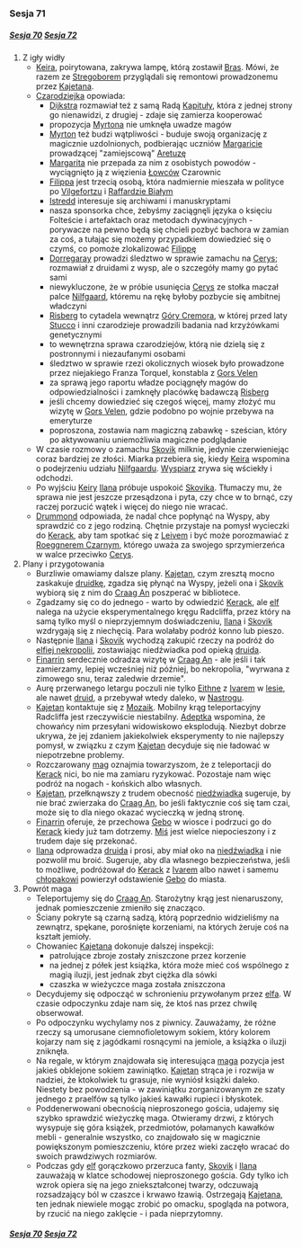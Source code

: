 ### Sesja 71
##### [Sesja 70](#sesja-070) [Sesja 72](#sesja-072)
1. Z igły widły
    - [Keira](#p_keira_metz), poirytowana, zakrywa lampę, którą zostawił [Bras](#p_bras). Mówi, że razem ze [Stregoborem](#p_stregobor) przyglądali się remontowi prowadzonemu przez [Kajetana](#g_kajetan).
    - [Czarodziejka](#p_keira_metz) opowiada:
        - [Dijkstra](#p_dijkstra) rozmawiał też z samą Radą [Kapituły](#r_kapitula), która z jednej strony go nienawidzi, z drugiej - zdaje się zamierza kooperować
        - propozycja [Myrtona](#p_lord_myrton) nie umknęła uwadze magów
        - [Myrton](#p_lord_myrton) też budzi wątpliwości - buduje swoją organizację z magicznie uzdolnionych, podbierając uczniów [Margaricie](#p_margarita) prowadzącej "zamiejscową" [Aretuzę](#l_aretuza)
        - [Margarita](#p_margarita) nie przepada za nim z osobistych powodów - wyciągnięto ją z więzienia [Łowców](#r_lowca) Czarownic
        - [Filippa](#p_filippa_eilhart) jest trzecią osobą, która nadmiernie mieszała w polityce po [Vilgefortzu](#p_vilgefortz) i [Raffardzie Białym](#p_raffard)
        - [Istredd](#p_istredd) interesuje się archiwami i manuskryptami
        - nasza sponsorka chce, żebyśmy zaciągnęli języka o księciu Folteście i artefaktach oraz metodach dywinacyjnych - porywacze na pewno będą się chcieli pozbyć bachora w zamian za coś, a tułając się możemy przypadkiem dowiedzieć się o czymś, co pomoże zlokalizować [Filippę](#p_filippa_eilhart)
        - [Dorregaray](#p_dorregaray) prowadzi śledztwo w sprawie zamachu na [Cerys](#p_cerys); rozmawiał z druidami z wysp, ale o szczegóły mamy go pytać sami
        - niewykluczone, że w próbie usunięcia [Cerys](#p_cerys) ze stołka maczał palce [Nilfgaard](#l_nilfgaard), któremu na rękę byłoby pozbycie się ambitnej władczyni
        - [Risberg](#l_gora_cremora) to cytadela wewnątrz [Góry Cremora](#l_gora_cremora), w której przed laty [Stucco](#p_zangenis) i inni czarodzieje prowadzili badania nad krzyżówkami genetycznymi
        - to wewnętrzna sprawa czarodziejów, którą nie dzielą się z postronnymi i niezaufanymi osobami
        - śledztwo w sprawie rzezi okolicznych wiosek było prowadzone przez niejakiego Franza Torquel, konstabla z [Gors Velen](#l_gors_velen)
        - za sprawą jego raportu władze pociągnęły magów do odpowiedzialności i zamknęły placówkę badawczą [Risberg](#l_gora_cremora)
        - jeśli chcemy dowiedzieć się czegoś więcej, mamy złożyć mu wizytę w [Gors Velen](#l_gors_velen), gdzie podobno po wojnie przebywa na emeryturze
        - poproszona, zostawia nam magiczną zabawkę - sześcian, który po aktywowaniu uniemożliwia magiczne podglądanie
    - W czasie rozmowy o zamachu [Skovik](#p_skovik) milknie, jedynie czerwieniejąc coraz bardziej ze złości. Miarka przebiera się, kiedy [Keira](#p_keira_metz) wspomina o podejrzeniu udziału [Nilfgaardu](#l_nilfgaard). [Wyspiarz](#p_skovik) zrywa się wściekły i odchodzi.
    - Po wyjściu [Keiry](#p_keira_metz) [Ilana](#g_ilana) próbuje uspokoić [Skovika](#p_skovik). Tłumaczy mu, że sprawa nie jest jeszcze przesądzona i pyta, czy chce w to brnąć, czy raczej porzucić wątek i więcej do niego nie wracać.
    - [Drummond](#p_skovik) odpowiada, że nadal chce popłynąć na Wyspy, aby sprawdzić co z jego rodziną. Chętnie przystaje na pomysł wycieczki do [Kerack](#l_kerack), aby tam spotkać się z [Leivem](#p_leiv) i być może porozmawiać z [Roeggnerem Czarnym](#p_roeggner), którego uważa za swojego sprzymierzeńca w walce przeciwko [Cerys](#p_cerys).
2. Plany i przygotowania 
    - Burzliwie omawiamy dalsze plany. [Kajetan](#g_kajetan), czym zresztą mocno zaskakuje [druidkę](#g_ilana), zgadza się płynąć na Wyspy, jeżeli ona i [Skovik](#p_skovik) wybiorą się z nim do [Craag An](#l_craag_an) poszperać w bibliotece.
    - Zgadzamy się co do jednego - warto by odwiedzić [Kerack](#l_kerack), ale [elf](#g_kajetan) nalega na użycie eksperymentalnego kręgu Radcliffa, przez który na samą tylko myśl o nieprzyjemnym doświadczeniu, [Ilana](#g_ilana) i [Skovik](#p_skovik) wzdrygają się z niechęcią. Para wolałaby podróż konno lub pieszo.
    - Następnie [Ilana](#g_ilana) i [Skovik](#p_skovik) wychodzą zakupić rzeczy na podróż do [elfiej nekropolii](#l_craag_an), zostawiając niedźwiadka pod opieką [druida](#p_druid_finarrin).
    - [Finarrin](#p_druid_finarrin) serdecznie odradza wizytę w [Craag An](#l_craag_an) - ale jeśli i tak zamierzamy, lepiej wcześniej niż później, bo nekropolia, "wyrwana z zimowego snu, teraz zaledwie drzemie".
    - Aurę przerwanego letargu poczuli nie tylko [Eithne](#p_eithne) z [Ivarem](#p_ivar) w [lesie](#l_brokilon), ale nawet [druid](#p_druid_finarrin), a przebywał wtedy daleko, w [Nastrogu](#l_nastrog).
    - [Kajetan](#g_kajetan) kontaktuje się z [Mozaik](#p_mozaik). Mobilny krąg teleportacyjny Radcliffa jest rzeczywiście niestabilny. [Adeptka](#p_mozaik) wspomina, że chowańcy nim przesyłani widowiskowo eksplodują. Niezbyt dobrze ukrywa, że jej zdaniem jakiekolwiek eksperymenty to nie najlepszy pomysł, w związku z czym [Kajetan](#g_kajetan) decyduje się nie ładować w niepotrzebne problemy.
    - Rozczarowany [mag](#g_kajetan) oznajmia towarzyszom, że z teleportacji do [Kerack](#l_kerack) nici, bo nie ma zamiaru ryzykować. Pozostaje nam więc podróż na nogach - końskich albo własnych.
    - [Kajetan](#g_kajetan), przełknąwszy z trudem obecność [niedźwiadka](#p_gebo) sugeruje, by nie brać zwierzaka do [Craag An](#l_craag_an), bo jeśli faktycznie coś się tam czai, może się to dla niego okazać wycieczką w jedną stronę.
    - [Finarrin](#p_druid_finarrin) oferuje, że przechowa [Gebo](#p_gebo) w wiosce i podrzuci go do [Kerack](#l_kerack) kiedy już tam dotrzemy. [Miś](#p_gebo) jest wielce niepocieszony i z trudem daje się przekonać. 
    - [Ilana](#g_ilana) odprowadza [druida](#p_druid_finarrin) i prosi, aby miał oko na [niedźwiadka](#p_gebo) i nie pozwolił mu broić. Sugeruje, aby dla własnego bezpieczeństwa, jeśli to możliwe, podróżował do [Kerack](#l_kerack) z [Ivarem](#p_ivar) albo nawet i samemu [chłopakowi](#p_ivar) powierzył odstawienie [Gebo](#p_gebo) do miasta.
3. Powrót maga
    - Teleportujemy się do [Craag An](#l_craag_an). Starożytny krąg jest nienaruszony, jednak pomieszczenie zmieniło się znacząco.
    - Ściany pokryte są czarną sadzą, którą poprzednio widzieliśmy na zewnątrz, spękane, porośnięte korzeniami, na których żeruje coś na kształt jemioły.
    - Chowaniec [Kajetana](#g_kajetan) dokonuje dalszej inspekcji:
        - patrolujące zbroje zostały zniszczone przez korzenie
        - na jednej z półek jest książka, która może mieć coś wspólnego z magią iluzji, jest jednak zbyt ciężka dla sówki
        - czaszka w wieżyczce maga została zniszczona
    - Decydujemy się odpocząć w schronieniu przywołanym przez [elfa](#g_kajetan). W czasie odpoczynku zdaje nam się, że ktoś nas przez chwilę obserwował.
    - Po odpoczynku wychylamy nos z piwnicy. Zauważamy, że różne rzeczy są umorusane ciemnofioletowym sokiem, który kolorem kojarzy nam się z jagódkami rosnącymi na jemiole, a książka o iluzji zniknęła.
    - Na regale, w którym znajdowała się interesująca [maga](#g_kajetan) pozycja jest jakieś obklejone sokiem zawiniątko. [Kajetan](#g_kajetan) strąca je i rozwija w nadziei, że ktokolwiek tu grasuje, nie wyniósł książki daleko. Niestety bez powodzenia - w zawiniątku zorganizowanym ze szaty jednego z praelfów są tylko jakieś kawałki rupieci i błyskotek.
    - Poddenerwowani obecnością nieproszonego gościa, udajemy się szybko sprawdzić wieżyczkę maga. Otwieramy drzwi, z których wysypuje się góra książek, przedmiotów, połamanych kawałków mebli - generalnie wszystko, co znajdowało się w magicznie powiększonym pomieszczeniu, które przez wieki zaczęło wracać do swoich prawdziwych rozmiarów.
    - Podczas gdy [elf](#g_kajetan) gorączkowo przerzuca fanty, [Skovik](#p_skovik) i [Ilana](#g_ilana) zauważają w klatce schodowej nieproszonego gościa. Gdy tylko ich wzrok opiera się na jego zniekształconej twarzy, odczuwają rozsadzający ból w czaszce i krwawo łzawią. Ostrzegają [Kajetana](#g_kajetan), ten jednak niewiele mogąc zrobić po omacku, spogląda na potwora, by rzucić na niego zaklęcie - i pada nieprzytomny.

##### [Sesja 70](#sesja-070) [Sesja 72](#sesja-072)